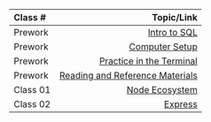 | Class #     | Topic/Link     |
| :---        |          ---: |
| Prework     | [Intro to SQL](introSQL.md)   |
| Prework     | [Computer Setup](computer-setup.md)   |
| Prework     | [Practice in the Terminal](terminal-prep.md)   |
| Prework     | [Reading and Reference Materials](reading-reference-material.md)   |
| Class 01     | [Node Ecosystem](Node-Ecosystem.md)   |
| Class 02     | [Express](Express.md)   |


